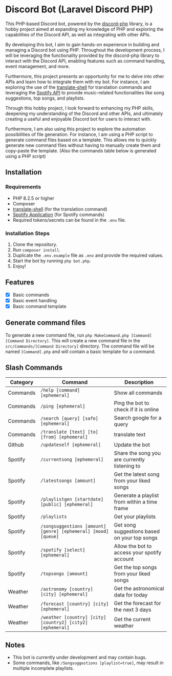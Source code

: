 # Discord Bot (Laravel Discord PHP)

This PHP-based Discord bot, powered by the [discord-php](https://github.com/discord-php/DiscordPHP) library, is a hobby project aimed at expanding my knowledge of PHP and exploring the capabilities of the Discord API, as well as integrating with other APIs.

By developing this bot, I aim to gain hands-on experience in building and managing a Discord bot using PHP. Throughout the development process, I will be leveraging the functionality provided by the discord-php library to interact with the Discord API, enabling features such as command handling, event management, and more.

Furthermore, this project presents an opportunity for me to delve into other APIs and learn how to integrate them with my bot. For instance, I am exploring the use of the [translate-shell](https://github.com/soimort/translate-shell) for translation commands and leveraging the [Spotify API](https://developer.spotify.com/documentation/web-api) to provide music-related functionalities like song suggestions, top songs, and playlists.

Through this hobby project, I look forward to enhancing my PHP skills, deepening my understanding of the Discord and other APIs, and ultimately creating a useful and enjoyable Discord bot for users to interact with.

Furthermore, I am also using this project to explore the automation possibilities of file generation. For instance, I am using a PHP script to generate command files based on a template. This allows me to quickly generate new command files without having to manually create them and copy-paste the template. (Also the commands table below is generated using a PHP script)


## Installation

### Requirements

- PHP 8.2.5 or higher
- Composer
- [translate-shell](https://github.com/soimort/translate-shell) (for the translation command)
- [Spotify Application](https://developer.spotify.com/dashboard/applications) (for Spotify commands)
- Required tokens/secrets can be found in the `.env` file.

### Installation Steps

1. Clone the repository.
2. Run `composer install`.
3. Duplicate the `.env.example` file as `.env` and provide the required values.
4. Start the bot by running `php bot.php`.
5. Enjoy!


## Features

- [x] Basic commands
- [x] Basic event handling
- [x] Basic command template

## Generate command files

To generate a new command file, run `php MakeCommand.php [Command] [Command Directory]`. This will create a new command file in the `src/Commands/[Command Directory]` directory. The command file will be named `[Command].php` and will contain a basic template for a command.
## Slash Commands

| Category         | Command                                        | Description                                                                |
|------------------|------------------------------------------------|----------------------------------------------------------------------------|
| Commands   | `/help [command] [ephemeral]`                       | Show all commands                                 |
| Commands   | `/ping [ephemeral]`                       | Ping the bot to check if it is online                                 |
| Commands   | `/search [query] [safe] [ephemeral]`                       | Search google for a query                                 |
| Commands   | `/translate [text] [to] [from] [ephemeral]`                       | translate text                                 |
| Github   | `/updateself [ephemeral]`                       | Update the bot                                 |
| Spotify   | `/currentsong [ephemeral]`                       | Share the song you are currently listening to                                 |
| Spotify   | `/latestsongs [amount]`                       | Get the latest song from your liked songs                                 |
| Spotify   | `/playlistgen [startdate] [public] [ephemeral]`                       | Generate a playlist from within a time frame                                 |
| Spotify   | `/playlists `                       | Get your playlists                                 |
| Spotify   | `/songsuggestions [amount] [genre] [ephemeral] [mood] [queue]`                       | Get song suggestions based on your top songs                                 |
| Spotify   | `/spotify [select] [ephemeral]`                       | Allow the bot to access your spotify account                                 |
| Spotify   | `/topsongs [amount]`                       | Get the top songs from your liked songs                                 |
| Weather   | `/astronomy [country] [city] [ephemeral]`                       | Get the astronomical data for today                                 |
| Weather   | `/forecast [country] [city] [ephemeral]`                       | Get the forecast for the next 3 days                                 |
| Weather   | `/weather [country] [city] [country2] [city2] [ephemeral]`                       | Get the current weather                                 |
## Notes

- This bot is currently under development and may contain bugs.
- Some commands, like `/Songsuggestions [playlist=true]`, may result in multiple incomplete playlists.
